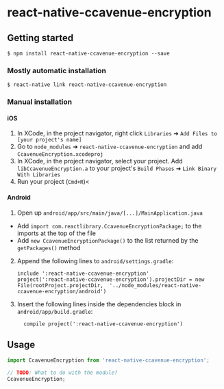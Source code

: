 # react-native-ccavenue-encryption

## Getting started

`$ npm install react-native-ccavenue-encryption --save`

### Mostly automatic installation

`$ react-native link react-native-ccavenue-encryption`

### Manual installation


#### iOS

1. In XCode, in the project navigator, right click `Libraries` ➜ `Add Files to [your project's name]`
2. Go to `node_modules` ➜ `react-native-ccavenue-encryption` and add `CcavenueEncryption.xcodeproj`
3. In XCode, in the project navigator, select your project. Add `libCcavenueEncryption.a` to your project's `Build Phases` ➜ `Link Binary With Libraries`
4. Run your project (`Cmd+R`)<

#### Android

1. Open up `android/app/src/main/java/[...]/MainApplication.java`
  - Add `import com.reactlibrary.CcavenueEncryptionPackage;` to the imports at the top of the file
  - Add `new CcavenueEncryptionPackage()` to the list returned by the `getPackages()` method
2. Append the following lines to `android/settings.gradle`:
  	```
  	include ':react-native-ccavenue-encryption'
  	project(':react-native-ccavenue-encryption').projectDir = new File(rootProject.projectDir, 	'../node_modules/react-native-ccavenue-encryption/android')
  	```
3. Insert the following lines inside the dependencies block in `android/app/build.gradle`:
  	```
      compile project(':react-native-ccavenue-encryption')
  	```


## Usage
```javascript
import CcavenueEncryption from 'react-native-ccavenue-encryption';

// TODO: What to do with the module?
CcavenueEncryption;
```
